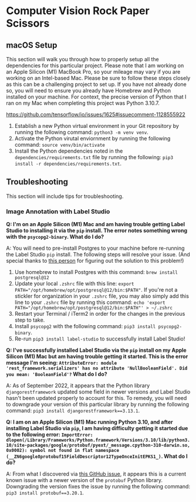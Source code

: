 # Computer Vision Rock Paper Scissors

## macOS Setup
This section will walk you through how to properly setup all the dependencies for this particular project. Please note that I am working on an Apple Silicon (M1) MacBook Pro, so your mileage may vary if you are working on an Intel-based Mac. Please be sure to follow these steps closely as this can be a challenging project to set up. If you have not already done so, you will need to ensure you already have Homebrew and Python installed on your machine. For context, the precise version of Python that I ran on my Mac when completing this project was Python 3.10.7.

https://github.com/tensorflow/io/issues/1625#issuecomment-1128555922

1. Establish a new Python virtual environment in your Git repository by running the following command: `python3 -m venv venv`.
2. Activate the Python virutal enviornment by running the following command: `source venv/bin/activate`
3. Install the Python dependencies noted in the `dependencies/requirements.txt` file by running the following: `pip3 install -r dependencies/requirements.txt`.

## Troubleshooting
This section will include tips for troubleshooting.

### Image Annotation with Label Studio
**Q: I'm on an Apple Silicon (M1) Mac and am having trouble getting Label Studio to installing it via the `pip` install. The error notes something wrong with the `psycopg2-binary`. What do I do?**

A: You will need to pre-install Postgres to your machine before re-running the Label Studio `pip` install. The following steps will resolve your issue. (And special thanks to [this person](https://www.bruno-giarrizzo.fr/tricks/2021/10/17/how-to-install-psycopg2-binary-on-apple-m1.html) for figuring out the solution to this problem!)

1. Use homebrew to install Postgres with this command: `brew install postgresql@12`
2. Update your local `.zshrc` file with this line: `export PATH="/opt/homebrew/opt/postgresql@12/bin:$PATH"`. If you're not a stickler for organization in your `.zshrc` file, you may also simply add this line to your `.zshrc` file by running this command: `echo 'export PATH="/opt/homebrew/opt/postgresql@12/bin:$PATH"' > ~/.zshrc`
3. Restart your Terminal / iTerm2 in order for the changes in the previous step to take.
4. Install `psycopg2` with the following command: `pip3 install psycopg2-binary`.
5. Re-run `pip3 install label-studio` to successfully install Label Studio!

**Q: I've successfully installed Label Studio via the `pip` install on my Apple Silicon (M1) Mac but am having trouble getting it started. This is the error message I'm seeing: `AttributeError: module 'rest_framework.serializers' has no attribute 'NullBooleanField'. Did you mean: 'BooleanField'?` What do I do?**

A: As of September 2022, it appears that the Python library `djangorestframework` updated some field in newer versions and Label Studio hasn't been updated properly to account for this. To remedy, you will need to downgrade your version of this particular library by running the following command: `pip3 install djangorestframework==3.13.1`.

**Q: I am on an Apple Silicon (M1) Mac running Python 3.10, and after installing Label Studio via `pip`, I am having difficulty getting it started due to the following error: `ImportError: dlopen(/Library/Frameworks/Python.framework/Versions/3.10/lib/python3.10/site-packages/google/protobuf/pyext/_message.cpython-310-darwin.so, 0x0002): symbol not found in flat namespace (__ZN6google8protobuf15FieldDescriptor12TypeOnceInitEPKS1_)`. What do I do?**

A: From what I discovered via [this GitHub issue](https://github.com/protocolbuffers/protobuf/issues/10571), it appears this is a current known issue with a newer version of the `protobuf` Python library. Downgrading the version fixes the issue by running the following command: `pip3 install protobuf==3.20.1`.